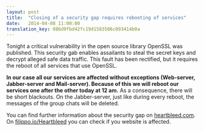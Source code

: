 ```yaml
---
layout: post
title:  "Closing of a security gap requires rebooting of services"
date:   2014-04-08 11:00:00
translation_key: 086d9fbd42fc19d1583506c093414b0a
---
```


Tonight a critical vulnerability in the open source library OpenSSL was published. This security gab enables assailants to steal the secret keys and decrypt alleged safe data traffic. This fault has been rectified, but it requires the reboot of all services that use OpenSSL.

**In our case all our services are affected without exceptions (Web-server, Jabber-server and Mail-server). Because of this we will reboot our services one after the other today at 12 am.** As a consequence, there will be short blackouts. On the Jabber-server, just like during every reboot, the messages of the group chats will be deleted.

You can find further information about the security gap on [heartbleed.com](https://heartbleed.com). On [filippo.io/Heartbleed](http://filippo.io/Heartbleed/) you can check if you website is affected.
